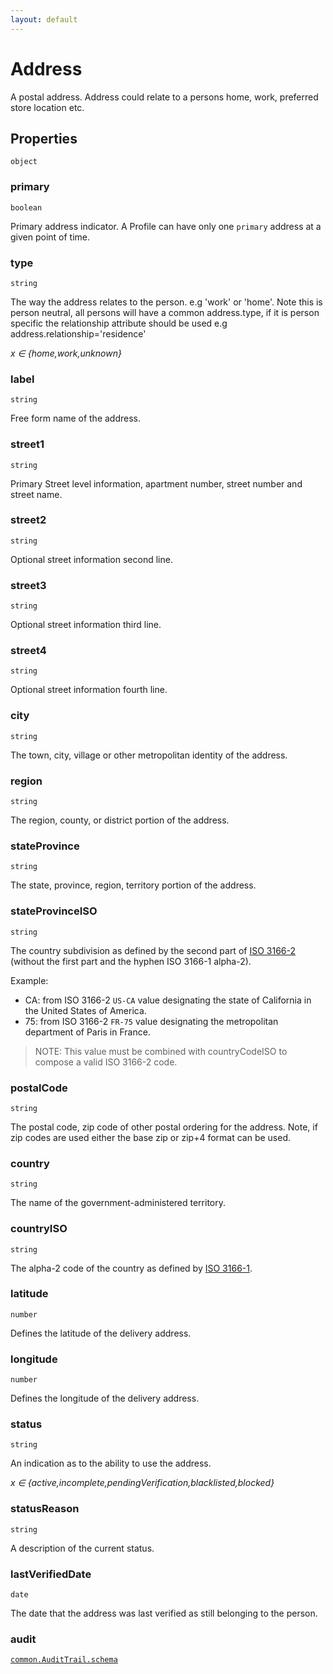 ```yaml
---
layout: default
---
```


# Address

A postal address. Address could relate to a persons home, work, preferred store location etc.
## Properties

`object`


###  primary
`boolean` 

Primary address indicator. A Profile can have only one `primary` address at a given point of time.



###  type
`string` 

The way the address relates to the person. e.g 'work' or 'home'. Note this is person neutral, all persons will have a common address.type, if it is person specific the relationship attribute should be used e.g address.relationship='residence'

 *x ∈  {home,work,unknown}*
 


###  label
`string` 

Free form name of the address.


###  street1
`string` 

Primary Street level information, apartment number, street number and street name.


###  street2
`string` 

Optional street information second line.


###  street3
`string` 

Optional street information third line.


###  street4
`string` 

Optional street information fourth line.


###  city
`string` 

The town, city, village or other metropolitan identity of the address.


###  region
`string` 

The region, county, or district portion of the address.


###  stateProvince
`string` 

The state, province, region, territory portion of the address.


###  stateProvinceISO
`string` 

The country subdivision as defined by the second part of [ISO 3166-2](https://www.iso.org/iso-3166-country-codes.html#2012_iso3166-2)
(without the first part and the hyphen ISO 3166-1 alpha-2).

Example:

* CA: from ISO 3166-2 `US-CA` value designating the state of California in the United States of America.
* 75: from ISO 3166-2 `FR-75` value designating the metropolitan department of Paris in France.

> NOTE: This value must be combined with countryCodeISO to compose a valid ISO 3166-2 code.



###  postalCode
`string` 

The postal code, zip code of other postal ordering for the address. Note, if zip codes are used either the base zip or zip+4 format can be used.


###  country
`string` 

The name of the government-administered territory.


###  countryISO
`string` 

The alpha-2 code of the country as defined by [ISO 3166-1](https://www.iso.org/iso-3166-country-codes.html).


###  latitude
`number` 

Defines the latitude of the delivery address.


###  longitude
`number` 

Defines the longitude of the delivery address.


###  status
`string` 

An indication as to the ability to use the address.

 *x ∈  {active,incomplete,pendingVerification,blacklisted,blocked}*
 


###  statusReason
`string` 

A description of the current status.


###  lastVerifiedDate
`date` 

The date that the address was last verified as still belonging to the person.


###  audit
[`common.AuditTrail.schema`](../common/AuditTrail.schema.md) 





